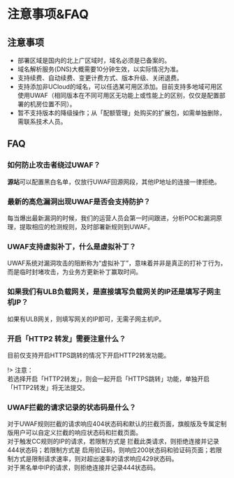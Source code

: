 # 注意事项&FAQ

## 注意事项
  - 部署区域是国内的北上广区域时，域名必须是已备案的。
  - 域名解析服务(DNS)大概需要10分钟生效，以实际情况为准。
  - 支持续费、自动续费、变更计费方式、版本升级、关闭退费。
  - 支持添加非UCloud的域名，可以任选某可用区添加。目前支持多地域可用区使用UWAF（相同版本在不同可用区无功能上或性能上的区别，仅仅是配置部署的机房位置不同）。
  - 暂不支持版本的降级操作；从「配额管理」处购买的扩展包，如需单独删除，需联系技术人员。

## FAQ

### 如何防止攻击者绕过UWAF？
**源站**可以配置黑白名单，仅放行UWAF回源网段，其他IP地址的连接一律拒绝。

### 最新的高危漏洞出现UWAF是否会支持防护？
每当爆出最新漏洞的时候，我们的运营人员会第一时间跟进，分析POC和漏洞原理，提取相应的检测规则，及时部署新规则到UWAF。

### UWAF支持虚拟补丁，什么是虚拟补丁？
UWAF系统对漏洞攻击的阻断称为“虚拟补丁”，意味着并非是真正的打补丁行为，而是临时封堵攻击，为业务方更新补丁赢取时间。

### 如果我们有ULB负载网关，是直接填写负载网关的IP还是填写子网主机IP？
如果有ULB网关，则填写网关的IP即可，无需子网主机IP。

### 开启「HTTP2 转发」需要注意什么？

目前仅支持开启HTTPS跳转的情况下开启HTTP2转发功能。  

!> 注意：  
若选择开启「HTTP2转发」，则会一起开启「HTTPS跳转」功能，单独开启「HTTP2转发」将无法提交。

### UWAF拦截的请求记录的状态码是什么？

对于UWAF规则拦截的请求响应404状态码和默认的拦截页面，旗舰版及专属定制版用户可以自定义拦截的响应状态码和拦截页面。  
对于触发CC规则的IP的请求，若限制方式是 拦截此类请求，则拒绝连接并记录444状态码；若限制方式是 启用验证码，则响应200状态码和验证码页面；若限制方式是限制请求速率，则对超出速率的请求响应429状态码。  
对于黑名单中IP的请求，则拒绝连接并记录444状态码。

